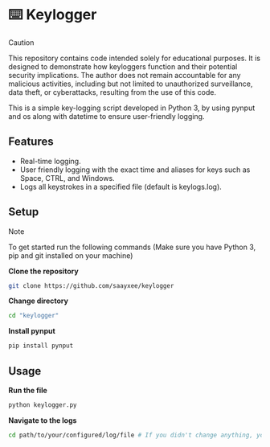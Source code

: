 # ⌨️ Keylogger
> [!CAUTION]
> This repository contains code intended solely for educational purposes. It is designed to demonstrate how keyloggers function and their potential security implications. The author does not remain accountable for any malicious activities, including but not limited to unauthorized surveillance, data theft, or cyberattacks, resulting from the use of this code.

This is a simple key-logging script developed in Python 3, by using pynput and os along with datetime to ensure user-friendly logging.

## Features
- Real-time logging.
- User friendly logging with the exact time and aliases for keys such as Space, CTRL, and Windows.
- Logs all keystrokes in a specified file (default is keylogs.log).

## Setup
> [!NOTE]
> To get started run the following commands (Make sure you have Python 3, pip and git installed on your machine)

**Clone the repository**
```bash
git clone https://github.com/saayxee/keylogger
```
**Change directory**
```bash
cd "keylogger"
```
**Install pynput**
```bash
pip install pynput
```

## Usage
**Run the file**
```bash
python keylogger.py
```
**Navigate to the logs**
```bash
cd path/to/your/configured/log/file # If you didn't change anything, you should find it beside the main keylogger script.
```

